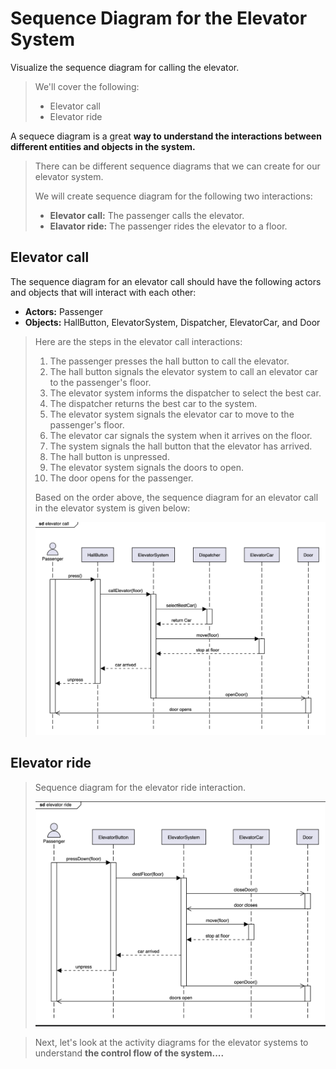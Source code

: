 # Sequence Diagram for the Elevator System

Visualize the sequence diagram for calling the elevator.

> We'll cover the following:
>
> - Elevator call
> - Elevator ride

A sequece diagram is a great **way to understand the interactions between different entities and objects in the system.**

> There can be different sequence diagrams that we can create for our elevator system.
>
> We will create sequence diagram for the following two interactions:
>
> - **Elevator call:** The passenger calls the elevator.
> - **Elavator ride:** The passenger rides the elevator to a floor.

## Elevator call

The sequence diagram for an elevator call should have the following actors and objects that will interact with each other:

- **Actors:** Passenger
- **Objects:** HallButton, ElevatorSystem, Dispatcher, ElevatorCar, and Door

> Here are the steps in the elevator call interactions:
>
> 1. The passenger presses the hall button to call the elevator.
> 2. The hall button signals the elevator system to call an elevator car to the passenger's floor.
> 3. The elevator system informs the dispatcher to select the best car.
> 4. The dispatcher returns the best car to the system.
> 5. The elevator system signals the elevator car to move to the passenger's floor.
> 6. The elevator car signals the system when it arrives on the floor.
> 7. The system signals the hall button that the elevator has arrived.
> 8. The hall button is unpressed.
> 9. The elevator system signals the doors to open.
> 10. The door opens for the passenger.
>
> Based on the order above, the sequence diagram for an elevator call in the elevator system is given below:
>
> ![sequence diagram for an elevator call](./images/5-1-sequence%20diagram%20for%20an%20elevator%20call.png)

## Elevator ride

> Sequence diagram for the elevator ride interaction.
>
> ![sequece diagram for elevator ride](./images/5-2-sequence%20diagram%20for%20elevator%20ride.png)

> Next, let's look at the activity diagrams for the elevator systems to understand **the control flow of the system....**
